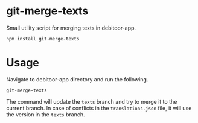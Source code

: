 # git-merge-texts

Small utility script for merging texts in debitoor-app.

	npm install git-merge-texts

# Usage

Navigate to debitoor-app directory and run the following.

	git-merge-texts

The command will update the `texts` branch and try to merge it to the current branch. In case of conflicts in the `translations.json` file, it will use the version in the `texts` branch.
